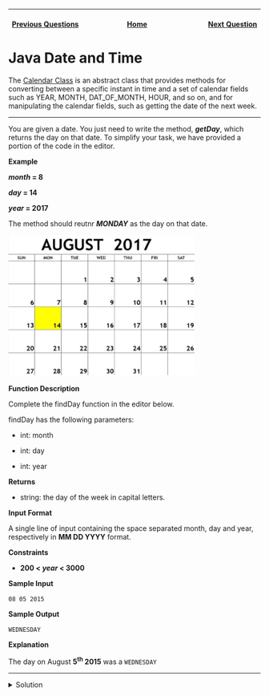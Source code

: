 | <img width=1000>[Previous Questions](https://github.com/Kevin-Lago/java-hackerrank-solutions/introduction/java_int_to_string)</img> | <img width=1000>[Home](https://github.com/Kevin-Lago/java-hackerrank-solutions)</img> | <img width=1000>[Next Question](https://github.com/Kevin-Lago/java-hackerrank-solutions/tree/main/src/introduction/java_currency_formatter)</img> |
|:---|:---:|---:|

# Java Date and Time

The [Calendar Class](https://docs.oracle.com/javase/7/docs/api/java/util/Calendar.html) is an abstract class that provides methods for converting between a specific instant in time and a set of calendar fields such as YEAR, MONTH, DAT_OF_MONTH, HOUR, and so on, and for manipulating the calendar fields, such as getting the date of the next week.

---

You are given a date. You just need to write the method, ___getDay___, which returns the day on that date. To simplify your task, we have provided a portion of the code in the editor.

__Example__

___month_ = 8__

___day_ = 14__

___year_ = 2017__

The method should reutnr ___MONDAY___ as the day on that date.

![08/14/2017](HackerrankJavaDateAndTimeMonth.png)

__Function Description__

Complete the findDay function in the editor below.

findDay has the following parameters:

- int: month

- int: day

- int: year

__Returns__

- string: the day of the week in capital letters.

__Input Format__

A single line of input containing the space separated month, day and year, respectively in __MM DD YYYY__ format.

__Constraints__

- __200 < _year_ < 3000__

__Sample Input__

```
08 05 2015
```

__Sample Output__

```
WEDNESDAY
```

__Explanation__

The day on August __5<sup>th</sup> 2015__ was a ```WEDNESDAY```

---

<details><summary>Solution</summary>
    
```java

```
</details>
